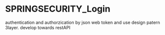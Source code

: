 # SPRINGSECURITY_Login
authentication and authorzication by json web token
and use design patern 3layer.
develop towards restAPI
